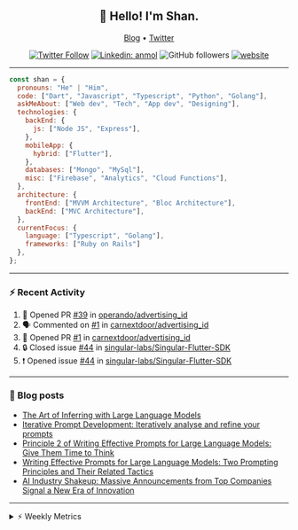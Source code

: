<h2 align="center">👋 Hello! I'm Shan.</h2>
<p align="center">
  <a href="https://medium.com/feed/@shan-shaji">Blog</a> •
  <a href="https://twitter.com/intent/follow?screen_name=shan__shaji">Twitter</a>
</p>

<p align="center"><a href="https://twitter.com/intent/follow?screen_name=shan__shaji"><img src="https://img.shields.io/twitter/follow/shan__shaji?style=flat" alt="Twitter Follow"></a>
<a href="https://www.linkedin.com/in/shan-shaji/"><img src="https://img.shields.io/badge/shan-shaji?style=flat-square&amp;logo=Linkedin&amp;logoColor=white&amp;link=https://www.linkedin.com/in/shan-shaji/" alt="Linkedin: anmol"></a>
<img src="https://img.shields.io/github/followers/shan-shaji?label=Follow&amp;style=social" alt="GitHub followers">
<a href="http://shan-shaji.github.io/"><img src="https://img.shields.io/badge/Website-46a2f1.svg?&amp;style=flat-square&amp;logo=Google-Chrome&amp;logoColor=white&amp;link=http://shan-shaji.github.io/" alt="website"></a></p>

<hr>

```javascript
const shan = {
  pronouns: "He" | "Him",
  code: ["Dart", "Javascript", "Typescript", "Python", "Golang"],
  askMeAbout: ["Web dev", "Tech", "App dev", "Designing"],
  technologies: {
    backEnd: {
      js: ["Node JS", "Express"],
    },
    mobileApp: {
      hybrid: ["Flutter"],
    },
    databases: ["Mongo", "MySql"],
    misc: ["Firebase", "Analytics", "Cloud Functions"],
  },
  architecture: {
    frontEnd: ["MVVM Architecture", "Bloc Architecture"],
    backEnd: ["MVC Architecture"],
  },
  currentFocus: {
    language: ["Typescript", "Golang"],
    frameworks: ["Ruby on Rails"]
  },
};
```

---

### ⚡ Recent Activity

<!--START_SECTION:activity-->
1. 💪 Opened PR [#39](https://github.com/operando/advertising_id/pull/39) in [operando/advertising_id](https://github.com/operando/advertising_id)
2. 🗣 Commented on [#1](https://github.com/carnextdoor/advertising_id/pull/1#issuecomment-1839378002) in [carnextdoor/advertising_id](https://github.com/carnextdoor/advertising_id)
3. 💪 Opened PR [#1](https://github.com/carnextdoor/advertising_id/pull/1) in [carnextdoor/advertising_id](https://github.com/carnextdoor/advertising_id)
4. 🔒 Closed issue [#44](https://github.com/singular-labs/Singular-Flutter-SDK/issues/44) in [singular-labs/Singular-Flutter-SDK](https://github.com/singular-labs/Singular-Flutter-SDK)
5. ❗ Opened issue [#44](https://github.com/singular-labs/Singular-Flutter-SDK/issues/44) in [singular-labs/Singular-Flutter-SDK](https://github.com/singular-labs/Singular-Flutter-SDK)
<!--END_SECTION:activity-->

---

### 📕 Blog posts

<!-- BLOG-POST-LIST:START -->
- [The Art of Inferring with Large Language Models](https://dev.to/arkroot/the-art-of-inferring-with-large-language-models-243m)
- [Iterative Prompt Development: Iteratively analyse and refine your prompts](https://dev.to/arkroot/iterative-prompt-development-iteratively-analyse-and-refine-your-prompts-3ibl)
- [Principle 2 of Writing Effective Prompts for Large Language Models: Give Them Time to Think](https://dev.to/arkroot/principle-2-of-writing-effective-prompts-for-large-language-models-give-them-time-to-think-25j3)
- [Writing Effective Prompts for Large Language Models: Two Prompting Principles and Their Related Tactics](https://dev.to/arkroot/writing-effective-prompts-for-large-language-models-two-prompting-principles-and-their-related-tactics-151a)
- [AI Industry Shakeup: Massive Announcements from Top Companies Signal a New Era of Innovation](https://dev.to/shanshaji/ai-industry-shakeup-massive-announcements-from-top-companies-signal-a-new-era-of-innovation-pj7)
<!-- BLOG-POST-LIST:END -->

<hr>
<details>
    <summary>⚡ Weekly Metrics</summary>
    <p>
    
<!--START_SECTION:waka-->
![Code Time](http://img.shields.io/badge/Code%20Time-2%2C761%20hrs-blue)

![Profile Views](http://img.shields.io/badge/Profile%20Views-0-blue)

**🐱 My GitHub Data** 

> 📦 ? Used in GitHub's Storage 
 > 
> 🏆 678 Contributions in the Year 2023
 > 
> 💼 Opted to Hire
 > 
> 📜 128 Public Repositories 
 > 
> 🔑 0 Private Repositories 
 > 
**I'm a Night 🦉** 

```text
🌞 Morning                8641 commits        ████░░░░░░░░░░░░░░░░░░░░░   17.18 % 
🌆 Daytime                15346 commits       ████████░░░░░░░░░░░░░░░░░   30.51 % 
🌃 Evening                19583 commits       ██████████░░░░░░░░░░░░░░░   38.94 % 
🌙 Night                  6721 commits        ███░░░░░░░░░░░░░░░░░░░░░░   13.36 % 
```
📅 **I'm Most Productive on Friday** 

```text
Monday                   8756 commits        ████░░░░░░░░░░░░░░░░░░░░░   17.41 % 
Tuesday                  8778 commits        ████░░░░░░░░░░░░░░░░░░░░░   17.45 % 
Wednesday                6506 commits        ███░░░░░░░░░░░░░░░░░░░░░░   12.94 % 
Thursday                 9263 commits        █████░░░░░░░░░░░░░░░░░░░░   18.42 % 
Friday                   9642 commits        █████░░░░░░░░░░░░░░░░░░░░   19.17 % 
Saturday                 3691 commits        ██░░░░░░░░░░░░░░░░░░░░░░░   07.34 % 
Sunday                   3655 commits        ██░░░░░░░░░░░░░░░░░░░░░░░   07.27 % 
```


📊 **This Week I Spent My Time On** 

```text
🕑︎ Time Zone: Asia/Kolkata

💬 Programming Languages: 
HTML                     1 hr 8 mins         ███████████████████████░░   90.36 % 
ERB                      5 mins              ██░░░░░░░░░░░░░░░░░░░░░░░   06.89 % 
JavaScript               2 mins              █░░░░░░░░░░░░░░░░░░░░░░░░   02.75 % 

🔥 Editors: 
VS Code                  1 hr 16 mins        █████████████████████████   100.00 % 

🐱‍💻 Projects: 
s                        1 hr 6 mins         ██████████████████████░░░   87.87 % 
turbo                    5 mins              ██░░░░░░░░░░░░░░░░░░░░░░░   06.89 % 
firebase                 2 mins              █░░░░░░░░░░░░░░░░░░░░░░░░   02.75 % 
Unknown Project          1 min               █░░░░░░░░░░░░░░░░░░░░░░░░   02.49 % 

💻 Operating System: 
Mac                      1 hr 16 mins        █████████████████████████   100.00 % 
```

**I Mostly Code in Dart** 

```text
Dart                     55 repos            ████████████░░░░░░░░░░░░░   47.83 % 
Python                   6 repos             █░░░░░░░░░░░░░░░░░░░░░░░░   05.22 % 
TypeScript               5 repos             █░░░░░░░░░░░░░░░░░░░░░░░░   04.35 % 
C++                      3 repos             █░░░░░░░░░░░░░░░░░░░░░░░░   02.61 % 
Shell                    1 repo              ░░░░░░░░░░░░░░░░░░░░░░░░░   00.87 % 
```




 Last Updated on 12/12/2023 18:51:10 UTC
<!--END_SECTION:waka-->

</p>
 </details>
